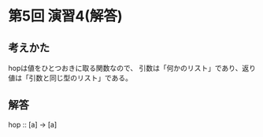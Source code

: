 第5回 演習4(解答)
=================

考えかた
--------

hopは値をひとつおきに取る関数なので、
引数は「何かのリスト」であり、返り値は「引数と同じ型のリスト」である。

解答
----

hop :: [a] -> [a]
